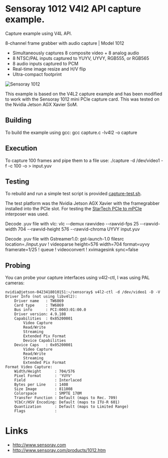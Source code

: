 # Sensoray 1012 V4l2 API capture example.
Capture example using V4L API. 

8-channel frame grabber with audio capture | Model 1012 
* Simultaneously captures 8 composite video + 8 analog audio
* 8 NTSC/PAL inputs captured to YUYV, UYVY, RGB555, or RGB565
* 8 audio inputs captured to PCM
* Real-time image resize and H/V flip
* Ultra-compact footprint

 <img src="http://www.sensoray.com/assets/images/1012_photo.jpg" alt="Sensoray 1012"> 

This example is based on the V4L2 capture example and has been modified to work with the Sensoray 1012 mini PCIe capture card.
This was tested on the Nvidia Jetson AGX Xavier SoM.

## Building
To build the example using gcc:
 gcc capture.c -lv4l2 -o capture
 
## Execution
To capture 100 frames and pipe them to a file use:
 ./capture -d /dev/video1 -f -c 100 -o > input.yuv
 
## Testing
To rebuild and run a simple test script is provided [capture-test.sh](capture-test.sh).

The test platform was the Nvidia Jetson AGX Xavier with the framegrabber installed into the PCIe slot. For testing the [StarTech PCIe to mPCIe](https://www.startech.com/uk/Cards-Adapters/Slot-Extension/PCI-Express-to-Mini-PCI-Express-Card-Adapter~PEX2MPEX) interposer was used.

Decode .yuv file with vlc:
 vlc --demux rawvideo --rawvid-fps 25 --rawvid-width 704 --rawvid-height 576 --rawvid-chroma UYVY input.yuv  

Decode .yuv file with Gstreamer1.0:
 gst-launch-1.0 filesrc location=./input.yuv ! videoparse height=576 width=704 format=uyvy framerate=1/25 ! queue ! videoconvert ! xvimagesink sync=false

## Probing
You can probe your capture interfaces using v4l2-ctl, I was using PAL cameras:
```
nvidia@jetson-0423418010151:~/sensoray$ v4l2-ctl -d /dev/video1 -D -V
Driver Info (not using libv4l2):
	Driver name   : TW6869
	Card type     : TW6869
	Bus info      : PCI:0003:01:00.0
	Driver version: 4.9.108
	Capabilities  : 0x85200001
		Video Capture
		Read/Write
		Streaming
		Extended Pix Format
		Device Capabilities
	Device Caps   : 0x05200001
		Video Capture
		Read/Write
		Streaming
		Extended Pix Format
Format Video Capture:
	Width/Height      : 704/576
	Pixel Format      : 'YUYV'
	Field             : Interlaced
	Bytes per Line    : 1408
	Size Image        : 811008
	Colorspace        : SMPTE 170M
	Transfer Function : Default (maps to Rec. 709)
	YCbCr/HSV Encoding: Default (maps to ITU-R 601)
	Quantization      : Default (maps to Limited Range)
	Flags             : 
```
# Links
* http://www.sensoray.com
* http://www.sensoray.com/products/1012.htm
